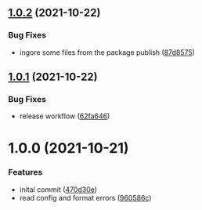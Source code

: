 ## [1.0.2](https://github.com/Pixelmatters/ts-check-filter/compare/v1.0.1...v1.0.2) (2021-10-22)


### Bug Fixes

* ingore some files from the package publish ([87d8575](https://github.com/Pixelmatters/ts-check-filter/commit/87d8575aaca8fad40ba7faacca4cd366a6f6ff53))

## [1.0.1](https://github.com/Pixelmatters/ts-check-filter/compare/v1.0.0...v1.0.1) (2021-10-22)


### Bug Fixes

* release workflow ([62fa646](https://github.com/Pixelmatters/ts-check-filter/commit/62fa6463ee6cb41a554ccd8ce3eedda8ee2fd37c))

# 1.0.0 (2021-10-21)


### Features

* inital commit ([470d30e](https://github.com/Pixelmatters/ts-check-filter/commit/470d30ea84d6c64921056f28cef0d72bfd4f9d6e))
* read config and format errors ([960586c](https://github.com/Pixelmatters/ts-check-filter/commit/960586ce954027a73f04ce9bd4323ec2a1022e85))
